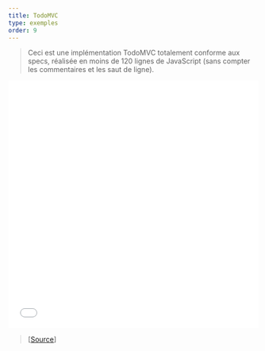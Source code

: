 ```yaml
---
title: TodoMVC
type: exemples
order: 9
---
```


> Ceci est une implémentation TodoMVC totalement conforme aux specs, réalisée en moins de 120 lignes de JavaScript (sans compter les commentaires et les saut de ligne).

<iframe width="100%" height="500" src="todomvc/index.html" allowfullscreen="allowfullscreen" frameborder="0"></iframe>

> [[Source](https://github.com/vuejs/vue/tree/dev/examples/todomvc)]

